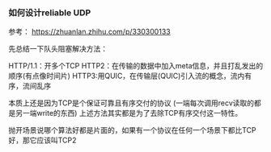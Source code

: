 
### 如何设计reliable UDP
参考： https://zhuanlan.zhihu.com/p/330300133

先总结一下队头阻塞解决方法：

HTTP/1.1：开多个TCP
HTTP2：在传输的数据中加入meta信息，并且打乱发出的顺序(有点像时间片)
HTTP3:用QUIC，在传输层(QUIC)引入流的概念，流内有序，流间乱序

本质上还是因为TCP是个保证可靠且有序交付的协议
(一端每次调用recv读取的都是另一端write的东西)
上述方法其实都是为了去除TCP有序交付这一特性。

抛开场景说哪个算法好都是片面的，如果有一个协议在任何一个场景下都比TCP好，那它应该叫TCP2

